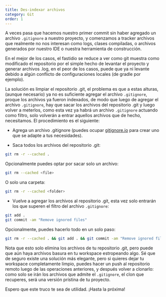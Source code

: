 ```yaml
---
title: Des-indexar archivos
category: Git
order: 1
---
```


A veces pasa que hacemos nuestro primer commit sin haber agregado un archivo `.gitignore` a nuestro proyecto, y comenzamos a tracker archivos que realmente no nos interesan como logs, clases compiladas, o archivos generados por nuestro IDE o nuestra herramienta de construcción.

En el mejor de los casos, el fastidio se reduce a ver como git muestra como modificado el repositorio por el simple hecho de levantar el proyecto y generar archivos .log, en el peor de los casos, puede que ya ni levante debido a algún conflicto de configuraciones locales (de gradle por ejemplo).

La solución es limpiar el repositorio .git, el problema es que a estas alturas, (aunque necesario) ya no es suficiente agregar el archivo `.gitignore`, proque los archivos ya fueron indexados, de modo que luego de agregar el archivo `.gitignore`, hay que sacar los archivos del repositorio .git y luego volver a meterlos, como esta vez ya habrá un archivo `.gitignore` actuando como filtro, solo volverán a entrar aquellos archivos que de hecho, necesitamos. El procedimiento es el siguiente:

* Agrega un archivo .gitignore (puedes ocupar [gitignore.io](http://gitignore.io/) para crear uno que se adapte a tus necesidades).

* Saca todos los archivos del repositorio .git:
```bash
git rm -r --cached .
```

Opcionalmente puedes optar por sacar solo un archivo:
```bash
git rm --cached <file>
```

O solo una carpeta:
```bash
git rm -r --cached <folder>
```

* Vuelve a agregar los archivos al repositorio .git, esta vez solo entrarán los que superen el filtro del archivo `.gitignore`:
```bash
git add .
git commit -am "Remove ignored files"
```

Opcionalmente, puedes hacerlo todo en un solo paso:
```bash
git rm -r --cached . && git add . && git commit -am "Remove ignored files"
```

Nota que esto solo elimina los archivos de tu repositorio .git, pero puede que aún haya archivos basura en tu workspace estropeando algo. Sé que de seguro existe una solución más elegante, pero si quieres dejar tu workspace completamente limpio, puedes hacer un push al repositorio remoto luego de las operaciones anteriores, y después volver a clonarlo: como solo se irán los archivos que admite el `.gitignore`, el clon que recuperes, será una versión prístina de tu proyecto.

Espero que este truco te sea de utilidad. ¡Hasta la próxima!

